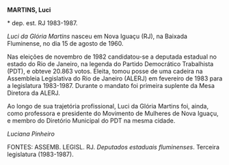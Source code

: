 **MARTINS, Luci**

\* dep. est. RJ 1983-1987.

*Luci da Glória Martins* nasceu em Nova Iguaçu (RJ), na Baixada
Fluminense, no dia 15 de agosto de 1960.

Nas eleições de novembro de 1982 candidatou-se a deputada estadual no
estado do Rio de Janeiro, na legenda do Partido Democrático Trabalhista
(PDT), e obteve 20.863 votos. Eleita, tomou posse de uma cadeira na
Assembleia Legislativa do Rio de Janeiro (ALERJ) em fevereiro de 1983
para a legislatura 1983-1987. Durante o mandato foi primeira suplente da
Mesa Diretora da ALERJ.

Ao longo de sua trajetória profissional, Luci da Glória Martins foi,
ainda, como professora e presidente do Movimento de Mulheres de Nova
Iguaçu, e membro do Diretório Municipal do PDT na mesma cidade.

*Luciana Pinheiro*

FONTES: ASSEMB. LEGISL. RJ. *Deputados estaduais fluminenses*. Terceira
legislatura (1983-1987).
